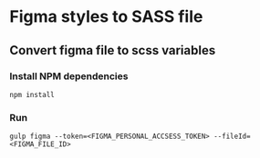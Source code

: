 # Figma styles to SASS file

## Convert figma file to scss variables 

### Install NPM dependencies
```npm install```

### Run

```gulp figma --token=<FIGMA_PERSONAL_ACCSESS_TOKEN> --fileId=<FIGMA_FILE_ID>```
